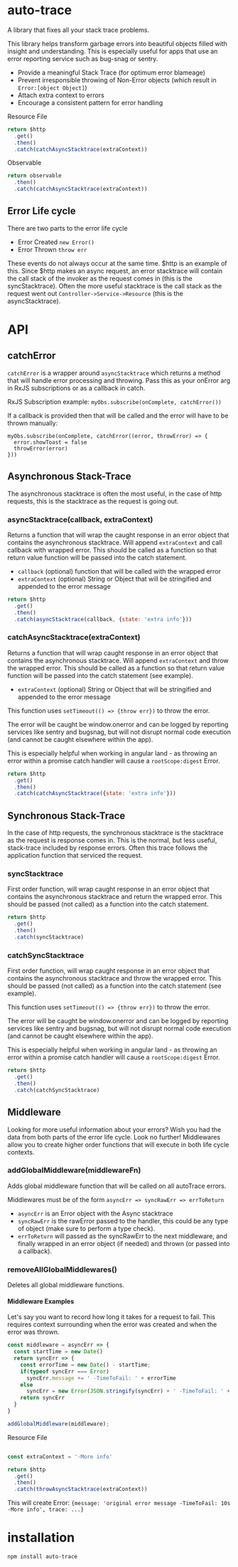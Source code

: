 # auto-trace
A library that fixes all your stack trace problems.

This library helps transform garbage errors into beautiful objects filled with insight and understanding. This is especially useful for apps that use an error reporting service such as bug-snag or sentry.

- Provide a meaningful Stack Trace (for optimum error blameage)
- Prevent irresponsible throwing of Non-Error objects (which result in `Error:[object Object]`)
- Attach extra context to errors
- Encourage a consistent pattern for error handling

Resource File
```js
return $http
  .get()
  .then()
  .catch(catchAsyncStacktrace(extraContext))
```

Observable
```js
return observable
  .then()
  .catch(catchAsyncStacktrace(extraContext))
```

## Error Life cycle
There are two parts to the error life cycle
- Error Created `new Error()`
- Error Thrown `throw err`

These events do not always occur at the same time. $http is an example of this. Since $http makes an async request, an error stacktrace will contain the call stack of the invoker as the request comes in (this is the syncStacktrace). Often the more useful stacktrace is the call stack as the request went out `Controller->Service->Resource` (this is the asyncStacktrace).

# API

## catchError
`catchError` is a wrapper around `asyncStacktrace` which returns a method that will handle error processing and throwing. Pass this as your onError arg in RxJS subscriptions or as a callback in catch.

RxJS Subscription example:
`myObs.subscribe(onComplete, catchError())`

If a callback is provided then that will be called and the error will have to be thrown manually:
```
myObs.subscribe(onComplete, catchError((error, throwError) => {
  error.showToast = false
  throwError(error)
}))
```

## Asynchronous Stack-Trace
The asynchronous stacktrace is often the most useful, in the case of http requests, this is the stacktrace as the request is going out.

### asyncStacktrace(callback, extraContext)
Returns a function that will wrap the caught response in an error object that contains the asynchronous stacktrace. Will append `extraContext` and call callback with wrapped error. This should be called as a function so that return value function will be passed into the catch statement.
- `callback` (optional) function that will be called with the wrapped error
- `extraContext` (optional) String or Object that will be stringified and appended to the error message

```js
return $http
  .get()
  .then()
  .catch(asyncStacktrace(callback, {state: 'extra info'}))
```

### catchAsyncStacktrace(extraContext)
Returns a function that will wrap caught response in an error object that contains the asynchronous stacktrace. Will append `extraContext` and throw the wrapped error. This should be called as a function so that return value function will be passed into the catch statement (see example).
- `extraContext` (optional) String or Object that will be stringified and appended to the error message

This function uses `setTimeout(() => {throw err})` to throw the error.

The error will be caught be window.onerror and can be logged by reporting services like sentry and bugsnag, but will not disrupt normal code execution (and cannot be caught elsewhere within the app).

This is especially helpful when working in angular land - as throwing an error within a promise catch handler will cause a `rootScope:digest` Error.

```js
return $http
  .get()
  .then()
  .catch(catchAsyncStacktrace({state: 'extra info'}))
```

## Synchronous Stack-Trace
In the case of http requests, the synchronous stacktrace is the stacktrace as the request is response comes in. This is the normal, but less useful, stack-trace included by response errors. Often this trace follows the application function that serviced the request.

### syncStacktrace
First order function, will wrap caught response in an error object that contains the asynchronous stacktrace and return the wrapped error. This should be passed (not called) as a function into the catch statement.

```js
return $http
  .get()
  .then()
  .catch(syncStacktrace)
```

### catchSyncStacktrace
First order function, will wrap caught response in an error object that contains the asynchronous stacktrace and throw the wrapped error. This should be passed (not called) as a function into the catch statement (see example).

This function uses `setTimeout(() => {throw err})` to throw the error.

The error will be caught be window.onerror and can be logged by reporting services like sentry and bugsnag, but will not disrupt normal code execution (and cannot be caught elsewhere within the app).

This is especially helpful when working in angular land - as throwing an error within a promise catch handler will cause a `rootScope:digest` Error.

```js
return $http
  .get()
  .then()
  .catch(catchSyncStacktrace)
```

## Middleware
Looking for more useful information about your errors? Wish you had the data from both parts of the error life cycle. Look no further! Middlewares allow you to create higher order functions that will execute in both life cycle contexts.

### addGlobalMiddleware(middlewareFn)
Adds global middleware function that will be called on all autoTrace errors.

Middlewares must be of the form `asyncErr => syncRawErr => errToReturn`
- `asyncErr` is an Error object with the Async stacktrace
- `syncRawErr` is the rawError passed to the handler, this could be any type of object (make sure to perform a type check).
- `errToReturn` will passed as the syncRawErr to the next middleware, and finally wrapped in an error object (if needed) and thrown (or passed into a callback).

### removeAllGlobalMiddlewares()
Deletes all global middleware functions.

#### Middleware Examples
Let's say you want to record how long it takes for a request to fail. This requires context surrounding when the error was created and when the error was thrown.

```js
const middleware = asyncErr => {
  const startTime = new Date()
  return syncErr => {
    const errorTime = new Date() - startTime;
    if(typeof syncErr === Error)
      syncErr.message += ' -TimeToFail: ' + errorTime
    else
      syncErr = new Error(JSON.stringify(syncErr) + ' -TimeToFail: ' + errorTime)
    return syncErr
  }
}

addGlobalMiddleware(middleware);
```
Resource File
```js

const extraContext = '-More info'

return $http
  .get()
  .then()
  .catch(throwAsyncStacktrace(extraContext))
```
This will create Error: `{message: 'original error message -TimeToFail: 10s -More info', trace: ...}`

# installation
`npm install auto-trace`
